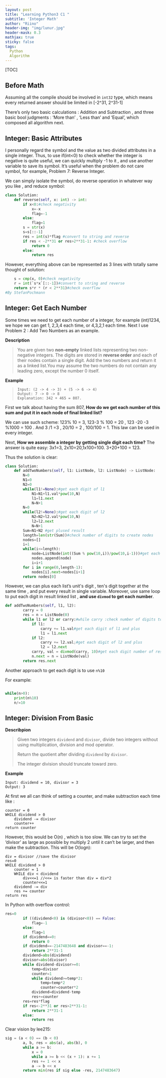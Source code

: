 ```yaml
---
layout: post
title: "Learning Python3 C1 "
subtitle: 'Integer Math'
author: "Riino"
header-img: "img/lunur.jpg"
header-mask: 0.3
mathjax: true
sticky: false
tags:
  Python
  Algorithm
---
```


[TOC]

## Before Math

Assuming all the compile should be involved in `int32` type, which means every returned answer should be limited in [-2^31, 2^31-1]

There’s only two basic calculations : Addition and Subtraction , and three basic bool judgments : ‘More than’ , ‘Less than’ and ‘Equal’, which composed all algorithm next.

## Integer:  Basic Attributes

I personally regard the symbol and the value as two divided attributes in a single integer. Thus, to use  if(int<0) to check whether the integer is negative is quite useful, we can quickly multiply -1 to it , and use another variable to save its symbol. It’s useful when the problem do not care symbol, for example,  Problem  7: Reverse Integer.

We can simply isolate the symbol, do reverse operation in whatever way you like , and reduce symbol:

```python
class Solution:
    def reverse(self, x: int) -> int:
        if x<0:#check negativity
            x=-x
            flag=-1
        else:
            flag=1
        s = str(x)
        s=s[::-1]
        res = int(s)*flag #convert to string and reverse
        if res < -2**31 or res>2**31-1: #check overflow
            return 0
        else:
            return res
```

However, everything above can be represented as 3 lines with totally same thought of solution:

```python
    s = cmp(x, 0)#check negativity
    r = int(`s*x`[::-1])#convert to string and reverse
    return s*r * (r < 2**31)#check overflow
#By StefanPochmann
```

## Integer:  Get Each Number

Some times we need to get each number of a integer, for example (int)1234, we hope we can get 1, 2,3,4 each time, or 4,3,2,1 each time. Next I use Problem 2 : Add Two Numbers as an example.

**Description**

>You are given two **non-empty** linked lists representing two non-negative integers. The digits are stored in **reverse order** and each of their nodes contain a single digit. Add the two numbers and return it as a linked list.You may assume the two numbers do not contain any leading zero, except the number 0 itself.

**Example**

> ```
> Input: (2 -> 4 -> 3) + (5 -> 6 -> 4)
> Output: 7 -> 0 -> 8
> Explanation: 342 + 465 = 807.
> ```

First we talk about having the sum 807, **How do we get each number of this sum and put it in each node of final linked list?**

We can use such scheme: 123% 10 = 3, 123-3 % 100 = 20 , 123 -20 -3 %1000 = 100 . And 3 /1 =3 , 20/10 = 2 , 100/100 = 1. This law can be used in every integer.

Next, **How we assemble a integer by getting single digit each time?** The answer is quite easy: 3x1=3, 2x10=20,1x100=100. 3+20+100 = 123.

Thus the solution is clear:

```python
class Solution:
    def addTwoNumbers(self, l1: ListNode, l2: ListNode) -> ListNode:
        N=0
        N1=0
        N2=0
        while(l1!=None):#get each digit of l1
            N1=N1+l1.val*pow(10,N)
            l1=l1.next
            N=N+1
        N=0
        while(l2!=None):#get each digit of l2 
            N2=N2+l2.val*pow(10,N)
            l2=l2.next
            N=N+1
        Sum=N1+N2 #get plused result
        length=len(str(Sum))#check number of digits to create nodes
        nodes=[]
        i=1
        while(i<=length):
            node=ListNode(int((Sum % pow(10,i))/pow(10,i-1)))#get each digit number of result
            nodes.append(node)
            i=i+1
        for i in range(0,length-1):
            nodes[i].next=nodes[i+1]
        return nodes[0]
```

However, we can plus each list’s unit's digit , ten's digit together at the same time , and put every result in single variable. Moreover, use same loop to put each digit in result linked list , **and use `divmod` to get each number**.

```python
def addTwoNumbers(self, l1, l2):
        carry = 0
        res = n = ListNode(0)
        while l1 or l2 or carry:#while carry :check number of digits to create nodes
            if l1:
                carry += l1.val#get each digit of l1 and plus
                l1 = l1.next
            if l2:
                carry += l2.val;#get each digit of l2 and plus
                l2 = l2.next
            carry, val = divmod(carry, 10)#get each digit number of result
            n.next = n = ListNode(val)
        return res.next
```

Another approach to get each digit is to use `n%10`

For example:

```python

while(n>0):
	print(n%10)
	n/=10
```



## Integer: Division From Basic

**Describpion**

> Given two integers `dividend` and `divisor`, divide two integers without using multiplication, division and mod operator.
>
> Return the quotient after dividing `dividend` by `divisor`.
>
> The integer division should truncate toward zero.

**Example**

```
Input: dividend = 10, divisor = 3
Output: 3
```

At first we all can think of setting a counter, and make subtraction each time like :

```
counter = 0
WHILE dividend > 0
    dividend -= divisor
    counter++
return counter
```

However, this would be O(n) , which is too slow. We can try to set the ‘divisor’ as large as possible by multiply 2 until it can’t be larger, and then make the subtraction. This will be O(logn):

```
div = divisor //save the divisor
res=0
WHILE dividend > 0
	counter = 1
	WHILE div < dividend
		div<<=1 //<<= is faster than div = div*2
		counter<<=1
	dividend -= div
	res += counter
return res
```

In Python with overflow control:

```python
res=0
        if ((dividend<0) is (divisor<0)) == False:
            flag=-1
        else:
            flag=1
        if dividend==0:
            return 0
        if dividend==-2147483648 and divisor==-1:
            return 2**31-1
        dividend=abs(dividend)
        divisor=abs(divisor)
        while dividend-divisor>=0:
            temp=divisor
            counter=1
            while dividend>=temp*2:
                temp=temp*2
                counter=counter*2
            dividend=dividend-temp
            res+=counter
        res=res*flag
        if res<-2**31 or res>2**31-1:
            return 2**31-1
        else:
            return res
```

Clear vision by lee215:

```python
sig = (a < 0) == (b < 0)
        a, b, res = abs(a), abs(b), 0
        while a >= b:
            x = 0
            while a >= b << (x + 1): x += 1
            res += 1 << x
            a -= b << x
        return min(res if sig else -res, 2147483647)
```

